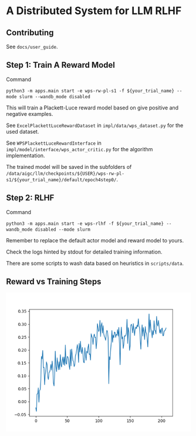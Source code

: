 # A Distributed System for LLM RLHF

## Contributing

See `docs/user_guide`.

## Step 1: Train A Reward Model

Command
```
python3 -m apps.main start -e wps-rw-pl-s1 -f ${your_trial_name} --mode slurm --wandb_mode disabled
```

This will train a Plackett-Luce reward model based on give positive and negative examples.

See `ExcelPlackettLuceRewardDataset` in `impl/data/wps_dataset.py` for the used dataset.

See `WPSPlackettLuceRewardInterface` in `impl/model/interface/wps_actor_critic.py` for the algorithm implementation.

The trained model will be saved in the subfolders of `/data/aigc/llm/checkpoints/${USER}/wps-rw-pl-s1/${your_trial_name}/default/epoch4step0/`.

## Step 2: RLHF

Command
```
python3 -m apps.main start -e wps-rlhf -f ${your_trial_name} --wandb_mode disabled --mode slurm
```

Remember to replace the default actor model and reward model to yours.

Check the logs hinted by stdout for detailed training information.

There are some scripts to wash data based on heuristics in `scripts/data`.

## Reward vs Training Steps

![Reward vs Training Steps](assets/reward.png)
